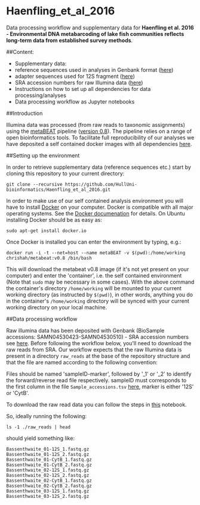 # Haenfling_et_al_2016
Data processing workflow and supplementary data for __Haenfling et al. 2016 - Environmental DNA metabarcoding of lake fish communities reflects long-term data from established survey methods__.

##Content:
 - Supplementary data:
  - reference sequences used in analyses in Genbank format ([here](https://github.com/HullUni-bioinformatics/Haenfling_et_al_2016/tree/master/supplementary_data/reference_DBs))
  - adapter sequences used for 12S fragment ([here](https://github.com/HullUni-bioinformatics/Haenfling_et_al_2016/tree/master/supplementary_data/adapters))
  - SRA accession numbers for raw Illumina data ([here](https://github.com/HullUni-bioinformatics/Haenfling_et_al_2016/blob/master/supplementary_data/Sample_accessions.tsv))
 - Instructions on how to set up all dependencies for data processing/analyses
 - Data processing workflow as Jupyter notebooks


##Introduction

Illumina data was processed (from raw reads to taxonomic assignments) using the [metaBEAT](https://github.com/HullUni-bioinformatics/metaBEAT) pipeline ([version 0.8](https://github.com/HullUni-bioinformatics/metaBEAT/releases)). The pipeline relies on a range of open bioinformatics tools. To facilitate full reproducibility of our analyses we have deposited a self contained docker images with all dependencies [here](https://hub.docker.com/r/chrishah/metabeat/).

##Setting up the environment

In order to retrieve supplementary data (reference sequences etc.) start by cloning this repository to your current directory:
```
git clone --recursive https://github.com/HullUni-bioinformatics/Haenfling_et_al_2016.git
```

In order to make use of our self contained analysis environment you will have to install [Docker](https://www.docker.com/) on your computer. Docker is compatible with all major operating systems. See the [Docker documenation](https://docs.docker.com/) for details. On Ubuntu installing Docker should be as easy as:

```
sudo apt-get install docker.io
```

Once Docker is installed you can enter the environment by typing, e.g.:
```
docker run -i -t --net=host --name metaBEAT -v $(pwd):/home/working chrishah/metabeat:v0.8 /bin/bash
```

This will download the metabeat v0.8 image (if it's not yet present on your computer) and enter the 'container', i.e. the self contained environment (Note that `sudo` may be necessary in some cases). With the above command the container's directory `/home/working` will be mounted to your current working directory (as instructed by `$(pwd)`), in other words, anything you do in the container's `/home/working` directory will be synced with your current working directory on your local machine. 

##Data processing workflow

Raw illumina data has been deposited with Genbank (BioSample accessions: SAMN04530423-SAMN04530510) - SRA accession numbers see [here](https://github.com/HullUni-bioinformatics/Haenfling_et_al_2016/blob/master/supplementary_data/Sample_accessions.tsv). Before following the workflow below, you'll need to download the raw reads from SRA. Our workflow expects that the raw Illumina data is present in a directory `raw_reads` at the base of the repository structure and that the file are named according to the following convention:

Files should be named 'sampleID-marker', followed by '_1' or '_2' to identify the forward/reverse read file respectively. sampleID must corresponds to the first column in the file `Sample_accessions.tsv` [here](https://github.com/HullUni-bioinformatics/Haenfling_et_al_2016/blob/master/supplementary_data/Sample_accessions.tsv), marker is either '12S' or 'CytB'.

To download the raw read data you can follow the steps in [this]() notebook.

So, ideally running the following:
```
ls -1 ./raw_reads | head
```

should yield something like:
```
Bassenthwaite_01-12S_1.fastq.gz
Bassenthwaite_01-12S_2.fastq.gz
Bassenthwaite_01-CytB_1.fastq.gz
Bassenthwaite_01-CytB_2.fastq.gz
Bassenthwaite_02-12S_1.fastq.gz
Bassenthwaite_02-12S_2.fastq.gz
Bassenthwaite_02-CytB_1.fastq.gz
Bassenthwaite_02-CytB_2.fastq.gz
Bassenthwaite_03-12S_1.fastq.gz
Bassenthwaite_03-12S_2.fastq.gz
``` 


